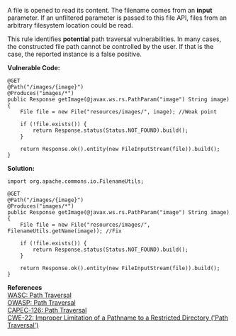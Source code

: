  A file is opened to read its content. The filename comes from an **input** parameter. If an unfiltered parameter is passed to this file API, files from an arbitrary filesystem location could be read.

This rule identifies **potential** path traversal vulnerabilities. In many cases, the constructed file path cannot be controlled by the user. If that is the case, the reported instance is a false positive.

  

**Vulnerable Code:**

```
@GET
@Path("/images/{image}")
@Produces("images/*")
public Response getImage(@javax.ws.rs.PathParam("image") String image) {
    File file = new File("resources/images/", image); //Weak point

    if (!file.exists()) {
        return Response.status(Status.NOT_FOUND).build();
    }

    return Response.ok().entity(new FileInputStream(file)).build();
}
```
  

**Solution:**

```
import org.apache.commons.io.FilenameUtils;

@GET
@Path("/images/{image}")
@Produces("images/*")
public Response getImage(@javax.ws.rs.PathParam("image") String image) {
    File file = new File("resources/images/", FilenameUtils.getName(image)); //Fix

    if (!file.exists()) {
        return Response.status(Status.NOT_FOUND).build();
    }

    return Response.ok().entity(new FileInputStream(file)).build();
}
```
  

**References**  
[WASC: Path Traversal](http://projects.webappsec.org/w/page/13246952/Path%20Traversal)  
[OWASP: Path Traversal](https://www.owasp.org/index.php/Path_Traversal)  
[CAPEC-126: Path Traversal](http://capec.mitre.org/data/definitions/126.html)  
[CWE-22: Improper Limitation of a Pathname to a Restricted Directory ('Path Traversal')](http://cwe.mitre.org/data/definitions/22.html)

